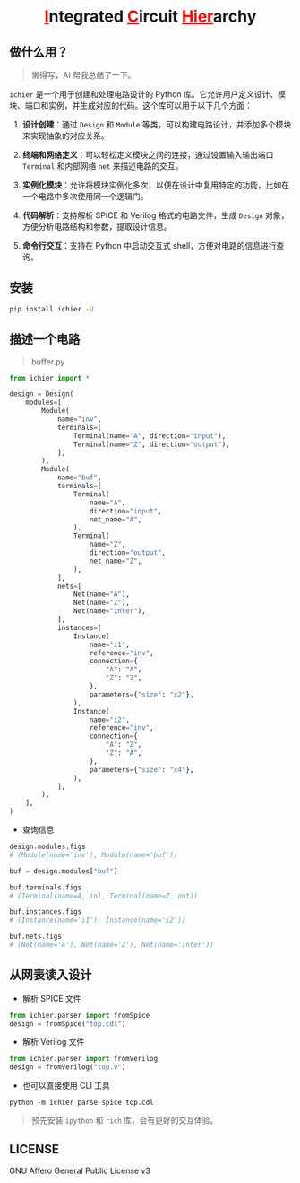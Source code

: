 <h1 align="center"><span style="color:red"><u>I</u></span>ntegrated <span style="color:red"><u>C</u></span>ircuit <span style="color:red"><u>Hier</u></span>archy</h1>

## 做什么用？

> 懒得写，AI 帮我总结了一下。

`ichier` 是一个用于创建和处理电路设计的 Python 库。它允许用户定义设计、模块、端口和实例，并生成对应的代码。这个库可以用于以下几个方面：

1. **设计创建**：通过 `Design` 和 `Module` 等类，可以构建电路设计，并添加多个模块来实现抽象的对应关系。
2. **终端和网络定义**：可以轻松定义模块之间的连接，通过设置输入输出端口 `Terminal` 和内部网络 `net` 来描述电路的交互。
3. **实例化模块**：允许将模块实例化多次，以便在设计中复用特定的功能，比如在一个电路中多次使用同一个逻辑门。

4. **代码解析**：支持解析 SPICE 和 Verilog 格式的电路文件，生成 `Design` 对象，方便分析电路结构和参数，提取设计信息。
5. **命令行交互**：支持在 Python 中启动交互式 shell，方便对电路的信息进行查询。

## 安装

```bash
pip install ichier -U
```

## 描述一个电路

> buffer.py

```python
from ichier import *

design = Design(
    modules=[
        Module(
            name="inv",
            terminals=[
                Terminal(name="A", direction="input"),
                Terminal(name="Z", direction="output"),
            ],
        ),
        Module(
            name="buf",
            terminals=[
                Terminal(
                    name="A",
                    direction="input",
                    net_name="A",
                ),
                Terminal(
                    name="Z",
                    direction="output",
                    net_name="Z",
                ),
            ],
            nets=[
                Net(name="A"),
                Net(name="Z"),
                Net(name="inter"),
            ],
            instances=[
                Instance(
                    name="i1",
                    reference="inv",
                    connection={
                        "A": "A",
                        "Z": "Z",
                    },
                    parameters={"size": "x2"},
                ),
                Instance(
                    name="i2",
                    reference="inv",
                    connection={
                        "A": "Z",
                        "Z": "A",
                    },
                    parameters={"size": "x4"},
                ),
            ],
        ),
    ],
)
```

+ 查询信息

```python
design.modules.figs
# (Module(name='inv'), Module(name='buf'))

buf = design.modules["buf"]

buf.terminals.figs
# (Terminal(name=A, in), Terminal(name=Z, out))

buf.instances.figs
# (Instance(name='i1'), Instance(name='i2'))

buf.nets.figs
# (Net(name='A'), Net(name='Z'), Net(name='inter'))
```

## 从网表读入设计

+ 解析 SPICE 文件

```python
from ichier.parser import fromSpice
design = fromSpice("top.cdl")
```

+ 解析 Verilog 文件

```python
from ichier.parser import fromVerilog
design = fromVerilog("top.v")
```

+ 也可以直接使用 CLI 工具

```shell
python -m ichier parse spice top.cdl
```

> 预先安装 `ipython` 和 `rich` 库，会有更好的交互体验。

## LICENSE

GNU Affero General Public License v3
